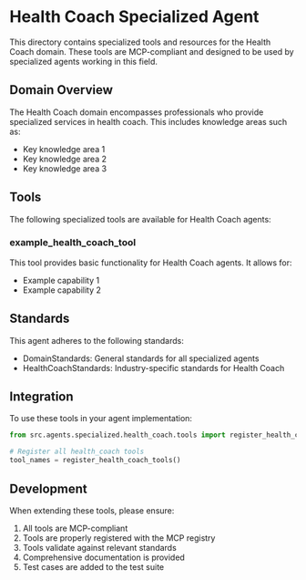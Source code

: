 # Health Coach Specialized Agent

This directory contains specialized tools and resources for the Health Coach domain. These tools are MCP-compliant and designed to be used by specialized agents working in this field.

## Domain Overview

The Health Coach domain encompasses professionals who provide specialized services in health coach. This includes knowledge areas such as:

- Key knowledge area 1
- Key knowledge area 2
- Key knowledge area 3

## Tools

The following specialized tools are available for Health Coach agents:

### example_health_coach_tool

This tool provides basic functionality for Health Coach agents. It allows for:

- Example capability 1
- Example capability 2

## Standards

This agent adheres to the following standards:

- DomainStandards: General standards for all specialized agents
- HealthCoachStandards: Industry-specific standards for Health Coach

## Integration

To use these tools in your agent implementation:

```python
from src.agents.specialized.health_coach.tools import register_health_coach_tools

# Register all health_coach tools
tool_names = register_health_coach_tools()
```

## Development

When extending these tools, please ensure:

1. All tools are MCP-compliant
2. Tools are properly registered with the MCP registry
3. Tools validate against relevant standards
4. Comprehensive documentation is provided
5. Test cases are added to the test suite

